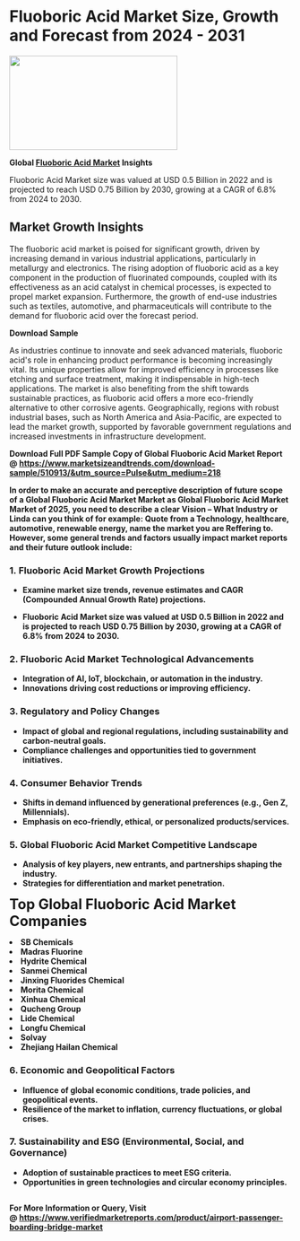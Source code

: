 <H1>Fluoboric Acid Market Size, Growth and Forecast from 2024 - 2031</H1><img class="aligncenter size-medium wp-image-584254" src="https://thirdeyenews.in/wp-content/uploads/2024/09/Global-Market-Research-300x168.jpeg" alt="" width="300" height="168" /><p><strong>Global&nbsp;<a href="https://www.marketsizeandtrends.com/download-sample/510913/&amp;utm_source=Pulse&amp;utm_medium=218">Fluoboric Acid Market</a> Insights</strong></p><p>Fluoboric Acid Market size was valued at USD 0.5 Billion in 2022 and is projected to reach USD 0.75 Billion by 2030, growing at a CAGR of 6.8% from 2024 to 2030.</p><p><h2>Market Growth Insights</h2> <p>The fluoboric acid market is poised for significant growth, driven by increasing demand in various industrial applications, particularly in metallurgy and electronics. The rising adoption of fluoboric acid as a key component in the production of fluorinated compounds, coupled with its effectiveness as an acid catalyst in chemical processes, is expected to propel market expansion. Furthermore, the growth of end-use industries such as textiles, automotive, and pharmaceuticals will contribute to the demand for fluoboric acid over the forecast period.</p> <p><strong>Download Sample</strong></p> <p>As industries continue to innovate and seek advanced materials, fluoboric acid's role in enhancing product performance is becoming increasingly vital. Its unique properties allow for improved efficiency in processes like etching and surface treatment, making it indispensable in high-tech applications. The market is also benefiting from the shift towards sustainable practices, as fluoboric acid offers a more eco-friendly alternative to other corrosive agents. Geographically, regions with robust industrial bases, such as North America and Asia-Pacific, are expected to lead the market growth, supported by favorable government regulations and increased investments in infrastructure development.</p> <p><strong></p><p><span class=""><strong>Download Full PDF Sample Copy of Global Fluoboric Acid Market Report</strong> @ <a href="https://www.marketsizeandtrends.com/download-sample/510913/&amp;utm_source=Pulse&amp;utm_medium=218" target="_blank">https://www.marketsizeandtrends.com/download-sample/510913/&amp;utm_source=Pulse&amp;utm_medium=218</a></span></p><p>In order to make an accurate and perceptive description of future scope of a Global&nbsp;Fluoboric Acid Market Market as Global&nbsp;Fluoboric Acid Market Market of 2025, you need to describe a clear Vision &ndash; What Industry or Linda can you think of for example: Quote from a Technology, healthcare, automotive, renewable energy, name the market you are Reffering to. However, some general trends and factors usually impact market reports and their future outlook include:</p><h3>1.&nbsp;<strong>Fluoboric Acid Market Growth Projections</strong></h3><ul><li>Examine market size trends, revenue estimates and CAGR (Compounded Annual Growth Rate) projections.</li><li><p>Fluoboric Acid Market size was valued at USD 0.5 Billion in 2022 and is projected to reach USD 0.75 Billion by 2030, growing at a CAGR of 6.8% from 2024 to 2030.</p></li></ul><h3>2.&nbsp;<strong>Fluoboric Acid Market Technological Advancements</strong></h3><ul><li>Integration of AI, IoT, blockchain, or automation in the industry.</li><li>Innovations driving cost reductions or improving efficiency.</li></ul><h3>3.&nbsp;<strong>Regulatory and Policy Changes</strong></h3><ul><li>Impact of global and regional regulations, including sustainability and carbon-neutral goals.</li><li>Compliance challenges and opportunities tied to government initiatives.</li></ul><h3>4.&nbsp;<strong>Consumer Behavior Trends</strong></h3><ul><li>Shifts in demand influenced by generational preferences (e.g., Gen Z, Millennials).</li><li>Emphasis on eco-friendly, ethical, or personalized products/services.</li></ul><h3>5.&nbsp;<strong>Global Fluoboric Acid Market Competitive Landscape</strong></h3><ul><li>Analysis of key players, new entrants, and partnerships shaping the industry.</li><li>Strategies for differentiation and market penetration.</li></ul><p data-pm-slice="1 1 []"><span style="color: inherit; font-family: inherit; font-size: 25px;">Top Global Fluoboric Acid Market Companies</span></p><div class="" data-test-id=""><p><li>SB Chemicals</li><li> Madras Fluorine</li><li> Hydrite Chemical</li><li> Sanmei Chemical</li><li> Jinxing Fluorides Chemical</li><li> Morita Chemical</li><li> Xinhua Chemical</li><li> Qucheng Group</li><li> Lide Chemical</li><li> Longfu Chemical</li><li> Solvay</li><li> Zhejiang Hailan Chemical</li></p></div><h3>6.&nbsp;<strong>Economic and Geopolitical Factors</strong></h3><ul><li>Influence of global economic conditions, trade policies, and geopolitical events.</li><li>Resilience of the market to inflation, currency fluctuations, or global crises.</li></ul><h3>7.&nbsp;<strong>Sustainability and ESG (Environmental, Social, and Governance)</strong></h3><ul><li>Adoption of sustainable practices to meet ESG criteria.</li><li>Opportunities in green technologies and circular economy principles.</li></ul><h2><strong style="font-size: 14px;">For More Information or Query, Visit @&nbsp;</strong><a style="background-color: #ffffff; font-size: 14px;" href="https://www.marketsizeandtrends.com/report/fluoboric-acid-market/" target="_blank">https://www.verifiedmarketreports.com/product/airport-passenger-boarding-bridge-market</a></h2>
